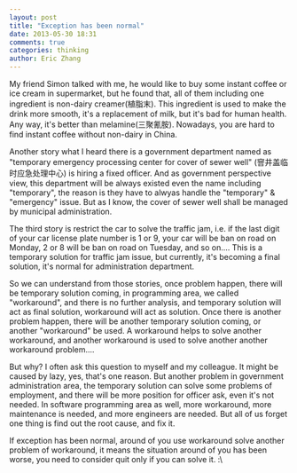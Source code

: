 ```yaml
---
layout: post
title: "Exception has been normal"
date: 2013-05-30 18:31
comments: true
categories: thinking
author: Eric Zhang
---
```


My friend Simon talked with me, he would like to buy some instant coffee or ice cream in supermarket, but he found that, all of them including one ingredient is non-dairy creamer(植脂末). This ingredient is used to make the drink more smooth, it's a replacement of milk, but it's bad for human health. Any way, it's better than melamine(三聚氰胺). Nowadays, you are hard to find instant coffee without non-dairy in China.

Another story what I heard there is a government department named as "temporary emergency processing center for cover of sewer well" (窨井盖临时应急处理中心) is hiring a fixed officer. And as government perspective view, this department will be always existed even the name including "temporary", the reason is they have to alwyas handle the "temporary" & "emergency" issue. But as I know, the cover of sewer well shall be managed by municipal administration.

The third story is restrict the car to solve the traffic jam, i.e. if the last digit of your car license plate number is 1 or 9, your car will be ban on road on Monday, 2 or 8 will be ban on road on Tuesday, and so on.... This is a temporary solution for traffic jam issue, but currently, it's becoming a final solution, it's normal for administration department.

So we can understand from those stories, once problem happen, there will be temporary solution coming, in programming area, we called "workaround", and there is no further analysis, and temporary solution will act as final solution, workaround will act as solution. Once there is another problem happen, there will be another temporary solution coming, or another "workaround" be used. A workaround helps to solve another workaround, and another workaround is used to solve another another workaround problem....

But why? I often ask this question to myself and my colleague. It might be caused by lazy, yes, that's one reason. But another problem in government administration area, the temporary solution can solve some problems of employment, and there will be more position for officer ask, even it's not needed. In software programming area as well, more workaround, more maintenance is needed, and more engineers are needed. But all of us forget one thing is find out the root cause, and fix it.

If exception has been normal, around of you use workaround solve another problem of workaround, it means the situation around of you has been worse, you need to consider quit only if you can solve it. :\
